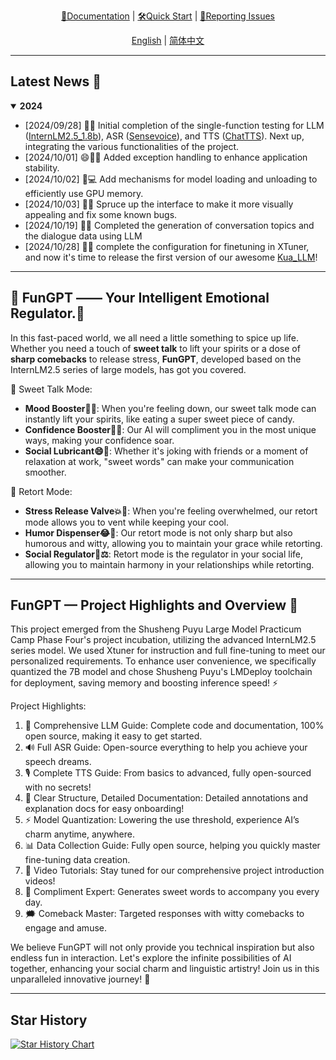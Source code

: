 <div align="center">
  <!-- <img src="Assets/image/FunGPT-logo.svg" width="450"/> -->

  [📘Documentation](https://github.com/Alannikos/FunGPT) |
  [🛠️Quick Start](https://github.com/Alannikos/FunGPT) |
  [🤔Reporting Issues](https://github.com/Alannikos/FunGPT/issues) 

  [English](README_en.md) | [简体中文](README_zh.md)
</div>

_____________________________________________________________________


## Latest News 🎉

<details open>
<summary><b>2024</b></summary>

- \[2024/09/28\] 👋👋 Initial completion of the single-function testing for LLM ([InternLM2.5_1.8b](https://huggingface.co/internlm/internlm2_5-1_8b-chat)), ASR ([Sensevoice](https://www.modelscope.cn/models/iic/sensevoicesmall)), and TTS ([ChatTTS](https://huggingface.co/2Noise/ChatTTS)). Next up, integrating the various functionalities of the project.
- \[2024/10/01\] 😄🐍✨ Added exception handling to enhance application stability.
- \[2024/10/02\] 🚀💻 Add mechanisms for model loading and unloading to efficiently use GPU memory.
- \[2024/10/03\] 🎨🐞 Spruce up the interface to make it more visually appealing and fix some known bugs.
- \[2024/10/19\] 🎉💬 Completed the generation of conversation topics and the dialogue data using LLM
- \[2024/10/28\] 🎈🥳 complete the configuration for finetuning in XTuner, and now it's time to release the first version of our awesome [Kua_LLM](https://huggingface.co/Alannikos768/Kua_LLM)!

</details>

_____________________________________________________________________


## 🌈 FunGPT —— Your Intelligent Emotional Regulator.🍹

In this fast-paced world, we all need a little something to spice up life. Whether you need a touch of **sweet talk** to lift your spirits or a dose of **sharp comebacks** to release stress, **FunGPT**, developed based on the InternLM2.5 series of large models, has got you covered.

🍬 Sweet Talk Mode:

- **Mood Booster🌟✨**: When you're feeling down, our sweet talk mode can instantly lift your spirits, like eating a super sweet piece of candy.
- **Confidence Booster💪🌈**: Our AI will compliment you in the most unique ways, making your confidence soar.
- **Social Lubricant😄🤝**: Whether it's joking with friends or a moment of relaxation at work, "sweet words" can make your communication smoother.

🔪 Retort Mode:

- **Stress Release Valve💥😤**: When you're feeling overwhelmed, our retort mode allows you to vent while keeping your cool.
- **Humor Dispenser😂👅**: Our retort mode is not only sharp but also humorous and witty, allowing you to maintain your grace while retorting.
- **Social Regulator🤝⚖️**: Retort mode is the regulator in your social life, allowing you to maintain harmony in your relationships while retorting.

_____________________________________________________________________

## FunGPT — Project Highlights and Overview 🌟

This project emerged from the Shusheng Puyu Large Model Practicum Camp Phase Four's project incubation, utilizing the advanced InternLM2.5 series model. We used Xtuner for instruction and full fine-tuning to meet our personalized requirements. To enhance user convenience, we specifically quantized the 7B model and chose Shusheng Puyu's LMDeploy toolchain for deployment, saving memory and boosting inference speed! ⚡

Project Highlights:

  1. 📖 Comprehensive LLM Guide: Complete code and documentation, 100% open source, making it easy to get started.
  2. 🔊 Full ASR Guide: Open-source everything to help you achieve your speech dreams.
  3. 🎙️ Complete TTS Guide: From basics to advanced, fully open-sourced with no secrets!
  4. 📂 Clear Structure, Detailed Documentation: Detailed annotations and explanation docs for easy onboarding!
  5. ⚡ Model Quantization: Lowering the use threshold, experience AI’s charm anytime, anywhere.
  6. 📊 Data Collection Guide: Fully open source, helping you quickly master fine-tuning data creation.
  7. 🎥 Video Tutorials: Stay tuned for our comprehensive project introduction videos!
  8. 🤗 Compliment Expert: Generates sweet words to accompany you every day.
  9. 🗯️ Comeback Master: Targeted responses with witty comebacks to engage and amuse.

We believe FunGPT will not only provide you technical inspiration but also endless fun in interaction. Let's explore the infinite possibilities of AI together, enhancing your social charm and linguistic artistry! Join us in this unparalleled innovative journey! 🌟
_____________________________________________________________________


## Star History

[![Star History Chart](https://api.star-history.com/svg?repos=Alannikos/FunGPT&type=Date)](https://star-history.com/#Alannikos/FunGPT&Date)

